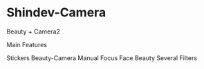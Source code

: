 # Shindev-Camera

Beauty + Camera2

Main Features

Stickers
Beauty-Camera
Manual Focus
Face Beauty
Several Filters

